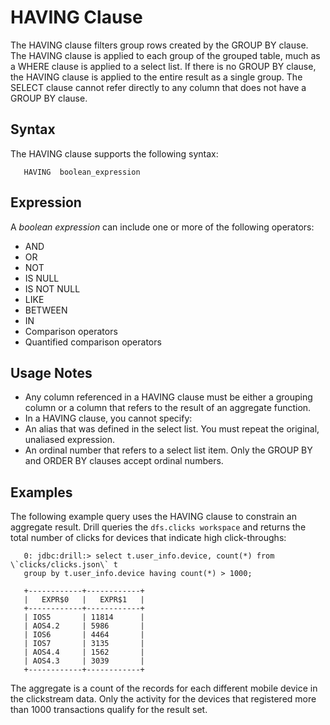 # HAVING Clause
The HAVING clause filters group rows created by the GROUP BY clause. The HAVING clause is applied to each group of the grouped table, much as a WHERE clause is applied to a select list. If there is no GROUP BY clause, the HAVING clause is applied to the entire result as a single group. The SELECT clause cannot refer directly to any column that does not have a GROUP BY clause.

## Syntax
The HAVING clause supports the following syntax:  

       HAVING  boolean_expression 

## Expression  
A *boolean expression* can include one or more of the following operators:  

  * AND
  * OR
  * NOT
  * IS NULL
  * IS NOT NULL
  * LIKE 
  * BETWEEN
  * IN
  * Comparison operators
  * Quantified comparison operators  

## Usage Notes
  * Any column referenced in a HAVING clause must be either a grouping column or a column that refers to the result of an aggregate function.
  * In a HAVING clause, you cannot specify:
   * An alias that was defined in the select list. You must repeat the original, unaliased expression. 
   * An ordinal number that refers to a select list item. Only the GROUP BY and ORDER BY clauses accept ordinal numbers.

## Examples
The following example query uses the HAVING clause to constrain an aggregate result. Drill queries the `dfs.clicks workspace` and  returns the total number of clicks for devices that indicate high click-throughs:  

       0: jdbc:drill:> select t.user_info.device, count(*) from \`clicks/clicks.json\` t 
       group by t.user_info.device having count(*) > 1000;  
       
       +------------+------------+
       |   EXPR$0   |   EXPR$1   |
       +------------+------------+
       | IOS5       | 11814      |
       | AOS4.2     | 5986       |
       | IOS6       | 4464       |
       | IOS7       | 3135       |
       | AOS4.4     | 1562       |
       | AOS4.3     | 3039       |
       +------------+------------+  

The aggregate is a count of the records for each different mobile device in the clickstream data. Only the activity for the devices that registered more than 1000 transactions qualify for the result set.


